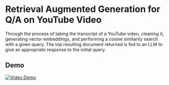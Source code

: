 # Retrieval Augmented Generation for Q/A on YouTube Video

Through the process of taking the transcript of a YouTube video, cleaning it, generating vector embeddings, and performing a cosine similarity search with a given query. The top resulting document returned is fed to an LLM to give an appropriate response to the initial query.

## Demo

[![Video Demo](https://img.youtube.com/vi/qcnCXEZDLZk/0.jpg)](https://www.youtube.com/watch?v=qcnCXEZDLZk)
